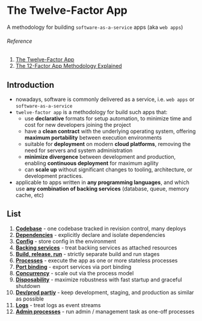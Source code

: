 # The Twelve-Factor App

A methodology for building `software-as-a-service` apps (aka `web apps`)

###### Reference

1. [The Twelve-Factor App](https://12factor.net/)
2. [The 12-Factor App Methodology Explained](https://www.bmc.com/blogs/twelve-factor-app/)

## Introduction

- nowadays, software is commonly delivered as a service, i.e. `web apps` or `software-as-a-service`
- `twelve-factor app` is a methodology for build such apps that:
    - use **declarative** formats for setup automation, to minimize time and cost for new developers joining the project
    - have a **clean contract** with the underlying operating system, offering **maximum portability** between execution environments
    - suitable for **deployment** on modern **cloud platforms**, removing the need for servers and system administration
    - **minimize divergence** between development and production, enabling **continuous deployment** for maximum agility
    - can **scale up** without significant changes to tooling, architecture, or development practices.
- applicable to apps written in **any programming languages**, and which use **any combination of backing services** (database, queue, memory cache, etc)

## List

1. [**Codebase**]() - one codebase tracked in revision control, many deploys
2. [**Dependencies**]() - explicitly declare and isolate dependencies
3. [**Config**]() - store config in the environment
4. [**Backing services**]() - treat backing services as attached resources
5. [**Build, release, run**]() - strictly separate build and run stages
6. [**Processes**]() - execute the app as one or more stateless processes
7. [**Port binding**]() - export services via port binding
8. [**Concurrency**]() - scale out via the process model
9. [**Disposability**]() - maximize robustness with fast startup and graceful shutdown
10. [**Dev/prod partiy**]() - keep development, staging, and production as similar as possible
11. [**Logs**]() - treat logs as event streams
12. [**Admin processes**]() - run admin / management task as one-off processes 
